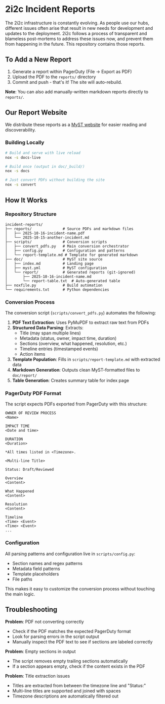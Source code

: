 # 2i2c Incident Reports

The 2i2c infrastructure is constantly evolving. As people use our hubs,
different issues often arise that result in new needs for development and
updates to the deployment. 2i2c follows a process of transparent and blameless
post-mortems to address these issues now, and prevent them from happening in the
future. This repository contains those reports.

## To Add a New Report

1. Generate a report within PagerDuty (File → Export as PDF)
2. Upload the PDF to the `reports/` directory
3. Commit and push - that's it! The site will auto-rebuild.

**Note**: You can also add manually-written markdown reports directly to `reports/`.

## Our Report Website

We distribute these reports as a [MyST website](https://mystmd.org) for easier reading and discoverability.

### Building Locally

```bash
# Build and serve with live reload
nox -s docs-live

# Build once (output in doc/_build/)
nox -s docs

# Just convert PDFs without building the site
nox -s convert
```

## How It Works

### Repository Structure

```
incident-reports/
├── reports/              # Source PDFs and markdown files
│   ├── 2025-10-16-incident-name.pdf
│   └── 2025-10-15-another-incident.md
├── scripts/              # Conversion scripts
│   ├── convert_pdfs.py   # Main conversion orchestrator
│   ├── config.py         # Configuration and patterns
│   └── report-template.md # Template for generated markdown
├── doc/                  # MyST site source
│   ├── index.md          # Landing page
│   ├── myst.yml          # MyST configuration
│   └── report/           # Generated reports (git-ignored)
│       ├── 2025-10-16-incident-name.md
│       └── report-table.txt  # Auto-generated table
├── noxfile.py            # Build automation
└── requirements.txt      # Python dependencies
```

### Conversion Process

The conversion script (`scripts/convert_pdfs.py`) automates the following:

1. **PDF Text Extraction**: Uses PyMuPDF to extract raw text from PDFs
2. **Structured Data Parsing**: Extracts:
   - Title (may span multiple lines)
   - Metadata (status, owner, impact time, duration)
   - Sections (overview, what happened, resolution, etc.)
   - Timeline entries (timestamped events)
   - Action items
3. **Template Population**: Fills in `scripts/report-template.md` with extracted data
4. **Markdown Generation**: Outputs clean MyST-formatted files to `doc/report/`
5. **Table Generation**: Creates summary table for index page

### PagerDuty PDF Format

The script expects PDFs exported from PagerDuty with this structure:

```
OWNER OF REVIEW PROCESS
<Name>

IMPACT TIME
<Date and time>

DURATION
<Duration>

*All times listed in <Timezone>.

<Multi-line Title>

Status: Draft/Reviewed

Overview
<Content>

What Happened
<Content>

Resolution
<Content>

Timeline
<Time> <Event>
<Time> <Event>
...
```

### Configuration

All parsing patterns and configuration live in `scripts/config.py`:
- Section names and regex patterns
- Metadata field patterns
- Template placeholders
- File paths

This makes it easy to customize the conversion process without touching the main logic.

## Troubleshooting

**Problem**: PDF not converting correctly
- Check if the PDF matches the expected PagerDuty format
- Look for parsing errors in the script output
- Manually inspect the PDF text to see if sections are labeled correctly

**Problem**: Empty sections in output
- The script removes empty trailing sections automatically
- If a section appears empty, check if the content exists in the PDF

**Problem**: Title extraction issues
- Titles are extracted from between the timezone line and "Status:"
- Multi-line titles are supported and joined with spaces
- Timezone descriptions are automatically filtered out

